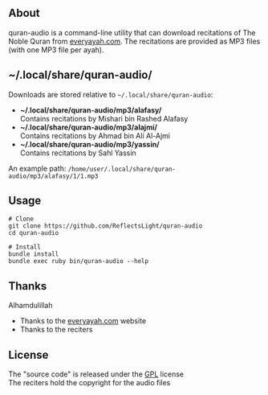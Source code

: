 ## About

quran-audio is a command-line utility that
can download recitations of The Noble Quran from
[everyayah.com](https://everyayah.com).
The recitations are provided as MP3 files
(with one MP3 file per ayah).

## ~/.local/share/quran-audio/

Downloads are stored relative to `~/.local/share/quran-audio`:

* **~/.local/share/quran-audio/mp3/alafasy/** <br>
  Contains recitations by Mishari bin Rashed Alafasy
* **~/.local/share/quran-audio/mp3/alajmi/** <br>
  Contains recitations by Ahmad bin Ali Al-Ajmi
* **~/.local/share/quran-audio/mp3/yassin/** <br>
  Contains recitations by Sahl Yassin

An example path:
`/home/user/.local/share/quran-audio/mp3/alafasy/1/1.mp3`

## Usage

    # Clone
    git clone https://github.com/ReflectsLight/quran-audio
    cd quran-audio

    # Install
    bundle install
    bundle exec ruby bin/quran-audio --help

## Thanks

Alhamdulillah

* Thanks to the [everyayah.com](https://everyayah.com) website
* Thanks to the reciters

## License

The "source code" is released under the [GPL](./LICENSE) license
<br>
The reciters hold the copyright for the audio files
